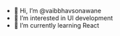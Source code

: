 - 👋 Hi, I’m @vaibbhavsonawane
- 👀 I’m interested in UI development
- 🌱 I’m currently learning React

<!---
vaibbhavsonawane/vaibbhavsonawane is a ✨ special ✨ repository because its `README.md` (this file) appears on your GitHub profile.
You can click the Preview link to take a look at your changes.
--->
